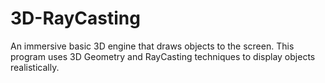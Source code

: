 # 3D-RayCasting
An immersive basic 3D engine that draws objects to the screen. This program uses 3D Geometry and RayCasting techniques to display objects realistically.
